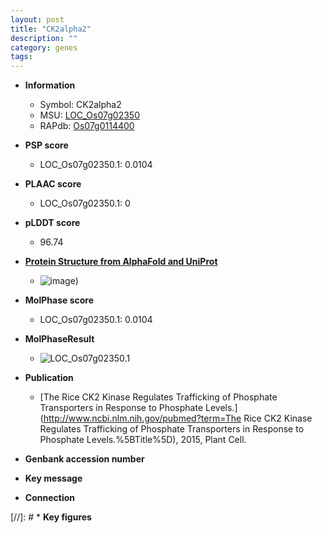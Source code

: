```yaml
---
layout: post
title: "CK2alpha2"
description: ""
category: genes
tags: 
---
```


* **Information**  
    + Symbol: CK2alpha2  
    + MSU: [LOC_Os07g02350](http://rice.plantbiology.msu.edu/cgi-bin/ORF_infopage.cgi?orf=LOC_Os07g02350)  
    + RAPdb: [Os07g0114400](http://rapdb.dna.affrc.go.jp/viewer/gbrowse_details/irgsp1?name=Os07g0114400)  

* **PSP score**  
    + LOC_Os07g02350.1: 0.0104 

* **PLAAC score**  
    + LOC_Os07g02350.1: 0 

* **pLDDT score**
    + 96.74

* **[Protein Structure from AlphaFold and UniProt](https://www.uniprot.org/uniprotkb/Q8H386/entry#structure)**
    + ![image](https://ricepsp.github.io/images/Q8/AF-Q8H386-F1.png))

* **MolPhase score**
    + LOC_Os07g02350.1: 0.0104

* **MolPhaseResult**
    + ![LOC_Os07g02350.1](https://ricepsp.github.io/pictures/LOC_Os07g/LOC_Os07g02350.1.png)

* **Publication**  
    + [The Rice CK2 Kinase Regulates Trafficking of Phosphate Transporters in Response to Phosphate Levels.](http://www.ncbi.nlm.nih.gov/pubmed?term=The Rice CK2 Kinase Regulates Trafficking of Phosphate Transporters in Response to Phosphate Levels.%5BTitle%5D), 2015, Plant Cell.

* **Genbank accession number**  

* **Key message**  

* **Connection**  

[//]: # * **Key figures**  


